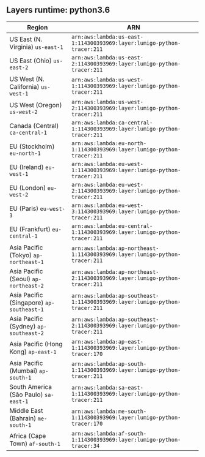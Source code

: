 Layers runtime: python3.6
----
| Region | ARN |
| --- | --- |
|US East (N. Virginia)  `us-east-1`|`arn:aws:lambda:us-east-1:114300393969:layer:lumigo-python-tracer:211`|
|US East (Ohio)  `us-east-2`|`arn:aws:lambda:us-east-2:114300393969:layer:lumigo-python-tracer:211`|
|US West (N. California)  `us-west-1`|`arn:aws:lambda:us-west-1:114300393969:layer:lumigo-python-tracer:211`|
|US West (Oregon)  `us-west-2`|`arn:aws:lambda:us-west-2:114300393969:layer:lumigo-python-tracer:211`|
|Canada (Central)  `ca-central-1`|`arn:aws:lambda:ca-central-1:114300393969:layer:lumigo-python-tracer:211`|
|EU (Stockholm)  `eu-north-1`|`arn:aws:lambda:eu-north-1:114300393969:layer:lumigo-python-tracer:211`|
|EU (Ireland)  `eu-west-1`|`arn:aws:lambda:eu-west-1:114300393969:layer:lumigo-python-tracer:211`|
|EU (London)  `eu-west-2`|`arn:aws:lambda:eu-west-2:114300393969:layer:lumigo-python-tracer:211`|
|EU (Paris)  `eu-west-3`|`arn:aws:lambda:eu-west-3:114300393969:layer:lumigo-python-tracer:211`|
|EU (Frankfurt)  `eu-central-1`|`arn:aws:lambda:eu-central-1:114300393969:layer:lumigo-python-tracer:211`|
|Asia Pacific (Tokyo)  `ap-northeast-1`|`arn:aws:lambda:ap-northeast-1:114300393969:layer:lumigo-python-tracer:211`|
|Asia Pacific (Seoul)  `ap-northeast-2`|`arn:aws:lambda:ap-northeast-2:114300393969:layer:lumigo-python-tracer:211`|
|Asia Pacific (Singapore)  `ap-southeast-1`|`arn:aws:lambda:ap-southeast-1:114300393969:layer:lumigo-python-tracer:211`|
|Asia Pacific (Sydney)  `ap-southeast-2`|`arn:aws:lambda:ap-southeast-2:114300393969:layer:lumigo-python-tracer:211`|
|Asia Pacific (Hong Kong)  `ap-east-1`|`arn:aws:lambda:ap-east-1:114300393969:layer:lumigo-python-tracer:170`|
|Asia Pacific (Mumbai)  `ap-south-1`|`arn:aws:lambda:ap-south-1:114300393969:layer:lumigo-python-tracer:211`|
|South America (São Paulo)  `sa-east-1`|`arn:aws:lambda:sa-east-1:114300393969:layer:lumigo-python-tracer:211`|
|Middle East (Bahrain)  `me-south-1`|`arn:aws:lambda:me-south-1:114300393969:layer:lumigo-python-tracer:170`|
|Africa (Cape Town)  `af-south-1`|`arn:aws:lambda:af-south-1:114300393969:layer:lumigo-python-tracer:34`|
